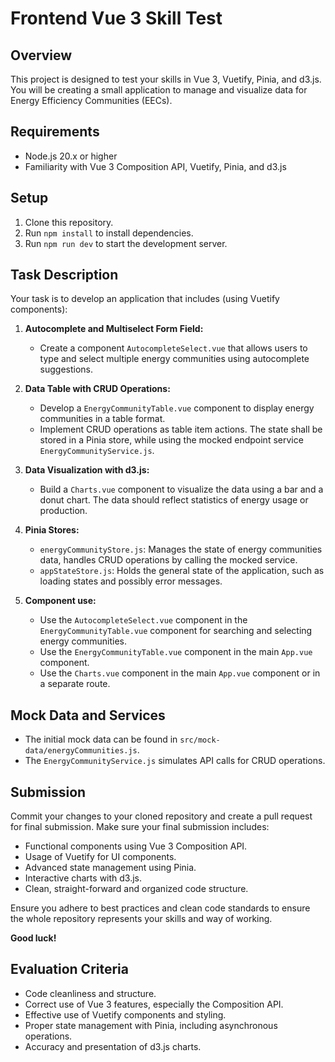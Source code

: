# Frontend Vue 3 Skill Test

## Overview

This project is designed to test your skills in Vue 3, Vuetify, Pinia, and d3.js. You will be creating a small application to manage and visualize data for Energy Efficiency Communities (EECs).

## Requirements

- Node.js 20.x or higher
- Familiarity with Vue 3 Composition API, Vuetify, Pinia, and d3.js

## Setup

1. Clone this repository.
2. Run `npm install` to install dependencies.
3. Run `npm run dev` to start the development server.

## Task Description

Your task is to develop an application that includes (using Vuetify components):

1. **Autocomplete and Multiselect Form Field:**
   - Create a component `AutocompleteSelect.vue` that allows users to type and select multiple energy communities using autocomplete suggestions.

2. **Data Table with CRUD Operations:**
   - Develop a `EnergyCommunityTable.vue` component to display energy communities in a table format.
   - Implement CRUD operations as table item actions. The state shall be stored in a Pinia store, while using the mocked endpoint service `EnergyCommunityService.js`.

3. **Data Visualization with d3.js:**
   - Build a `Charts.vue` component to visualize the data using a bar and a donut chart. The data should reflect statistics of energy usage or production.

4. **Pinia Stores:**
   - `energyCommunityStore.js`: Manages the state of energy communities data, handles CRUD operations by calling the mocked service.
   - `appStateStore.js`: Holds the general state of the application, such as loading states and possibly error messages.

5. **Component use:**
   - Use the `AutocompleteSelect.vue` component in the `EnergyCommunityTable.vue` component for searching and selecting energy communities.
   - Use the `EnergyCommunityTable.vue` component in the main `App.vue` component.
   - Use the `Charts.vue` component in the main `App.vue` component or in a separate route.

## Mock Data and Services

- The initial mock data can be found in `src/mock-data/energyCommunities.js`.
- The `EnergyCommunityService.js` simulates API calls for CRUD operations.

## Submission

Commit your changes to your cloned repository and create a pull request for final submission. Make sure your final submission includes:
- Functional components using Vue 3 Composition API.
- Usage of Vuetify for UI components.
- Advanced state management using Pinia.
- Interactive charts with d3.js.
- Clean, straight-forward and organized code structure.

Ensure you adhere to best practices and clean code standards to ensure the whole repository represents your skills and way of working. 

**Good luck!**

## Evaluation Criteria

- Code cleanliness and structure.
- Correct use of Vue 3 features, especially the Composition API.
- Effective use of Vuetify components and styling.
- Proper state management with Pinia, including asynchronous operations.
- Accuracy and presentation of d3.js charts.

